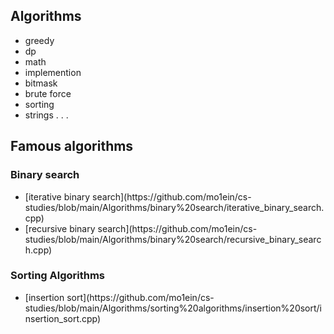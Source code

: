 ## Algorithms
- greedy
- dp
- math
- implemention
- bitmask
- brute force
- sorting
- strings
.
.
.

## Famous algorithms
### Binary search
<ul>
<li>[iterative binary search](https://github.com/mo1ein/cs-studies/blob/main/Algorithms/binary%20search/iterative_binary_search.cpp)</li>
<li>[recursive binary search](https://github.com/mo1ein/cs-studies/blob/main/Algorithms/binary%20search/recursive_binary_search.cpp)</li>
</ul>


### Sorting Algorithms
<ul>
<li>[insertion sort](https://github.com/mo1ein/cs-studies/blob/main/Algorithms/sorting%20algorithms/insertion%20sort/insertion_sort.cpp)</li>
</ul>
